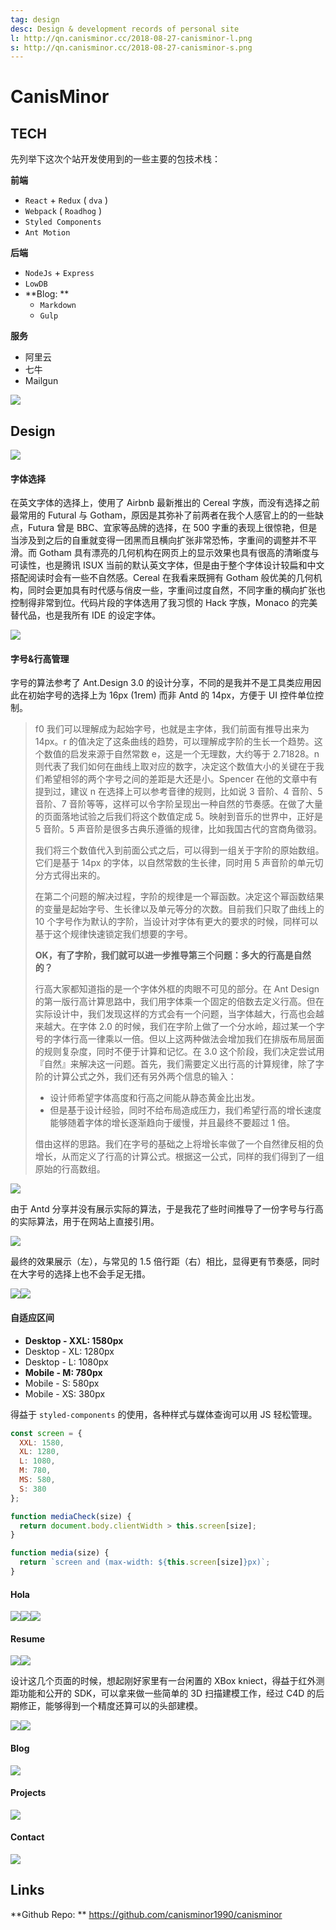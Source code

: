 ```yaml
---
tag: design
desc: Design & development records of personal site
l: http://qn.canisminor.cc/2018-08-27-canisminor-l.png
s: http://qn.canisminor.cc/2018-08-27-canisminor-s.png
---
```


# CanisMinor

## TECH

先列举下这次个站开发使用到的一些主要的包技术栈：

**前端**

- `React` + `Redux` ( `dva` )
- `Webpack` ( `Roadhog` )
- `Styled Components`
- `Ant Motion`

**后端**

- `NodeJs` + `Express`
- `LowDB`
- **Blog: **
  - `Markdown`
  - `Gulp`

**服务**

- 阿里云
- 七牛
- Mailgun

![](http://qn.canisminor.cc/2018-08-24-cm-1.png)

## Design

![](http://qn.canisminor.cc/2018-08-24-cm-2.png)

#### 字体选择

在英文字体的选择上，使用了 Airbnb 最新推出的 Cereal 字族，而没有选择之前最常用的 Futural 与 Gotham，原因是其弥补了前两者在我个人感官上的的一些缺点，Futura 曾是 BBC、宜家等品牌的选择，在 500 字重的表现上很惊艳，但是当涉及到之后的自重就变得一团黑而且横向扩张非常恐怖，字重间的调整并不平滑。而 Gotham 具有漂亮的几何机构在网页上的显示效果也具有很高的清晰度与可读性，也是腾讯 ISUX 当前的默认英文字体，但是由于整个字体设计较扁和中文搭配阅读时会有一些不自然感。Cereal 在我看来既拥有 Gotham 般优美的几何机构，同时会更加具有时代感与俏皮一些，字重间过度自然，不同字重的横向扩张也控制得非常到位。代码片段的字体选用了我习惯的 Hack 字族，Monaco 的完美替代品，也是我所有 IDE 的设定字体。

![](http://qn.canisminor.cc/2018-08-27-cm-3.png)

#### 字号&行高管理

字号的算法参考了 Ant.Design 3.0 的设计分享，不同的是我并不是工具类应用因此在初始字号的选择上为 16px (1rem) 而非 Antd 的 14px，方便于 UI 控件单位控制。

> f0 我们可以理解成为起始字号，也就是主字体，我们前面有推导出来为 14px。r 的值决定了这条曲线的趋势，可以理解成字阶的生长一个趋势。这个数值的启发来源于自然常数 e，这是一个无理数，大约等于 2.71828。n 则代表了我们如何在曲线上取对应的数字，决定这个数值大小的关键在于我们希望相邻的两个字号之间的差距是大还是小。Spencer 在他的文章中有提到过，建议 n 在选择上可以参考音律的规则，比如说 3 音阶、4 音阶、5 音阶、7 音阶等等，这样可以令字阶呈现出一种自然的节奏感。在做了大量的页面落地试验之后我们将这个数值定成 5。映射到音乐的世界中，正好是 5 音阶。5 声音阶是很多古典乐遵循的规律，比如我国古代的宫商角徵羽。
>
> 我们将三个数值代入到前面公式之后，可以得到一组关于字阶的原始数组。它们是基于 14px 的字体，以自然常数的生长律，同时用 5 声音阶的单元切分方式得出来的。
>
> 在第二个问题的解决过程，字阶的规律是一个幂函数。决定这个幂函数结果的变量是起始字号、生长律以及单元等分的次数。目前我们只取了曲线上的 10 个字号作为默认的字阶，当设计对字体有更大的要求的时候，同样可以基于这个规律快速锁定我们想要的字号。
>
> **OK，有了字阶，我们就可以进一步推导第三个问题：多大的行高是自然的？**
>
> 行高大家都知道指的是一个字体外框的肉眼不可见的部分。在 Ant Design 的第一版行高计算思路中，我们用字体乘一个固定的倍数去定义行高。但在实际设计中，我们发现这样的方式会有一个问题，当字体越大，行高也会越来越大。在字体 2.0 的时候，我们在字阶上做了一个分水岭，超过某一个字号的字体行高一律乘以一倍。但以上这两种做法会增加我们在排版布局层面的规则复杂度，同时不便于计算和记忆。在 3.0 这个阶段，我们决定尝试用『自然』来解决这一问题。首先，我们需要定义出行高的计算规律，除了字阶的计算公式之外，我们还有另外两个信息的输入：
>
> - 设计师希望字体高度和行高之间能从静态黄金比出发。
> - 但是基于设计经验，同时不给布局造成压力，我们希望行高的增长速度能够随着字体的增长逐渐趋向于缓慢，并且最终不要超过 1 倍。
>
> 借由这样的思路。我们在字号的基础之上将增长率做了一个自然律反相的负增长，从而定义了行高的计算公式。根据这一公式，同样的我们得到了一组原始的行高数组。

![](http://qn.canisminor.cc/2018-08-24-cm-4.png)

由于 Antd 分享并没有展示实际的算法，于是我花了些时间推导了一份字号与行高的实际算法，用于在网站上直接引用。

![](http://qn.canisminor.cc/2018-08-24-cm-5.png)

最终的效果展示（左），与常见的 1.5 倍行距（右）相比，显得更有节奏感，同时在大字号的选择上也不会手足无措。

![](http://qn.canisminor.cc/2018-08-24-cm-7.png)![](http://qn.canisminor.cc/2018-08-24-cm-6.png)

#### 自适应区间

- **Desktop - XXL: 1580px**
- Desktop - XL: 1280px
- Desktop - L: 1080px
- **Mobile - M: 780px**
- Mobile - S: 580px
- Mobile - XS: 380px

得益于 `styled-components` 的使用，各种样式与媒体查询可以用 JS 轻松管理。

```js
const screen = {
  XXL: 1580,
  XL: 1280,
  L: 1080,
  M: 780,
  MS: 580,
  S: 380
};

function mediaCheck(size) {
  return document.body.clientWidth > this.screen[size];
}

function media(size) {
  return `screen and (max-width: ${this.screen[size]}px)`;
}
```

#### Hola

![](http://qn.canisminor.cc/2018-08-27-cm-7.png)![](http://qn.canisminor.cc/2018-08-27-cm-8.png)![](http://qn.canisminor.cc/2018-08-27-cm-9.png)

#### Resume

![](http://qn.canisminor.cc/2018-08-27-cm-10.png)![](http://qn.canisminor.cc/2018-08-27-cm-10-2.png)

设计这几个页面的时候，想起刚好家里有一台闲置的 XBox kniect，得益于红外测距功能和公开的 SDK，可以拿来做一些简单的 3D 扫描建模工作，经过 C4D 的后期修正，能够得到一个精度还算可以的头部建模。

![](http://qn.canisminor.cc/2018-08-27-cm-13.png)![](http://qn.canisminor.cc/2018-08-27-cm-12.png)

#### Blog

![](http://qn.canisminor.cc/2018-08-27-cm-14.png)

#### Projects

![](http://qn.canisminor.cc/2018-08-27-cm-15.png)

#### Contact

![](http://qn.canisminor.cc/2018-08-27-cm-16.png)

## Links

**Github Repo: ** <https://github.com/canisminor1990/canisminor>
